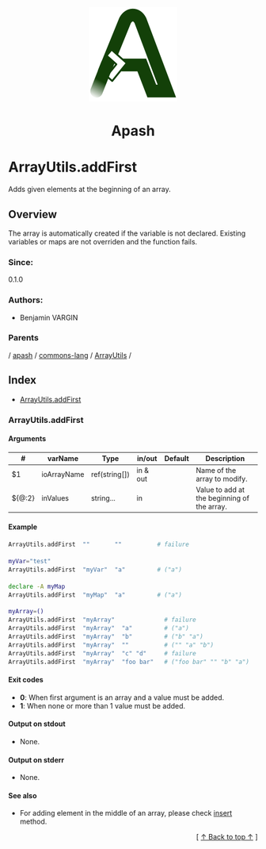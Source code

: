 
<div align='center' id='apash-top'>
  <a href='https://github.com/hastec-fr/apash'>
    <img alt='apash-logo' src='../../../../../../../assets/apash-logo.svg'/>
  </a>

  # Apash
</div>

# ArrayUtils.addFirst

Adds given elements at the beginning of an array.

## Overview

The array is automatically created if the variable is not declared.
Existing variables or maps are not overriden and the function fails.

### Since:
0.1.0

### Authors:
* Benjamin VARGIN

### Parents
<!-- apash.parentBegin -->
[](../../../../.md) / [apash](../../../apash.md) / [commons-lang](../../commons-lang.md) / [ArrayUtils](../ArrayUtils.md) / 
<!-- apash.parentEnd -->

## Index

* [ArrayUtils.addFirst](#arrayutilsaddfirst)

### ArrayUtils.addFirst

#### Arguments
| #      | varName        | Type          | in/out   | Default    | Description                          |
|--------|----------------|---------------|----------|------------|--------------------------------------|
| $1     | ioArrayName    | ref(string[]) | in & out |            | Name of the array to modify.         |
| ${@:2} | inValues       | string...    | in       |            | Value to add at the beginning of the array.|

#### Example
```bash
ArrayUtils.addFirst  ""       ""          # failure

myVar="test"
ArrayUtils.addFirst  "myVar"  "a"         # ("a")

declare -A myMap
ArrayUtils.addFirst  "myMap"  "a"         # ("a")

myArray=()
ArrayUtils.addFirst  "myArray"              # failure
ArrayUtils.addFirst  "myArray"  "a"         # ("a")
ArrayUtils.addFirst  "myArray"  "b"         # ("b" "a")
ArrayUtils.addFirst  "myArray"  ""          # ("" "a" "b")
ArrayUtils.addFirst  "myArray"  "c" "d"     # failure
ArrayUtils.addFirst  "myArray"  "foo bar"   # ("foo bar" "" "b" "a")
```

#### Exit codes

* **0**: When first argument is an array and a value must be added.
* **1**: When none or more than 1 value must be added.

#### Output on stdout

* None.

#### Output on stderr

* None.

#### See also

* For adding element in the middle of an array, please check [insert](./insert.md) method.


  <div align='right'>[ <a href='#apash-top'>↑ Back to top ↑</a> ]</div>

